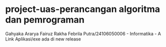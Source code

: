 # project-uas-perancangan algoritma dan pemrograman
Gahyaka Ararya Fairuz Rakha Febrila Putra/24106050006 - Informatika - A
Link Aplikasi/exe ada di new release
